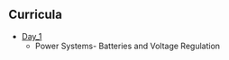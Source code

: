 
## Curricula

- [Day_1](https://github.com/BotDevLLC/BotDevCurriculum/blob/master/Curriculum/Week_4/Day_1/LED_Blink.md)
    -  Power Systems- Batteries and Voltage Regulation

